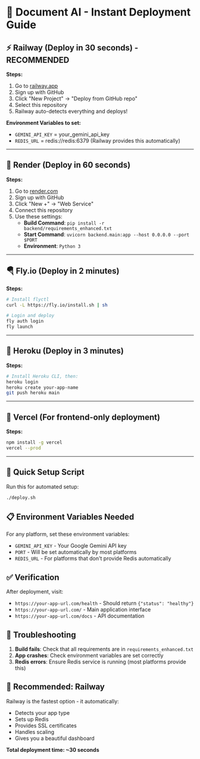 # 🚀 Document AI - Instant Deployment Guide

## ⚡ Railway (Deploy in 30 seconds) - RECOMMENDED

**Steps:**
1. Go to [railway.app](https://railway.app)
2. Sign up with GitHub
3. Click "New Project" → "Deploy from GitHub repo"
4. Select this repository
5. Railway auto-detects everything and deploys!

**Environment Variables to set:**
- `GEMINI_API_KEY` = your_gemini_api_key
- `REDIS_URL` = redis://redis:6379 (Railway provides this automatically)

---

## 🎨 Render (Deploy in 60 seconds)

**Steps:**
1. Go to [render.com](https://render.com)
2. Sign up with GitHub
3. Click "New +" → "Web Service"
4. Connect this repository
5. Use these settings:
   - **Build Command**: `pip install -r backend/requirements_enhanced.txt`
   - **Start Command**: `uvicorn backend.main:app --host 0.0.0.0 --port $PORT`
   - **Environment**: `Python 3`

---

## 🪂 Fly.io (Deploy in 2 minutes)

**Steps:**
```bash
# Install flyctl
curl -L https://fly.io/install.sh | sh

# Login and deploy
fly auth login
fly launch
```

---

## 💜 Heroku (Deploy in 3 minutes)

**Steps:**
```bash
# Install Heroku CLI, then:
heroku login
heroku create your-app-name
git push heroku main
```

---

## 🌊 Vercel (For frontend-only deployment)

**Steps:**
```bash
npm install -g vercel
vercel --prod
```

---

## 🔧 Quick Setup Script

Run this for automated setup:
```bash
./deploy.sh
```

## 📋 Environment Variables Needed

For any platform, set these environment variables:
- `GEMINI_API_KEY` - Your Google Gemini API key
- `PORT` - Will be set automatically by most platforms
- `REDIS_URL` - For platforms that don't provide Redis automatically

## ✅ Verification

After deployment, visit:
- `https://your-app-url.com/health` - Should return `{"status": "healthy"}`
- `https://your-app-url.com/` - Main application interface
- `https://your-app-url.com/docs` - API documentation

## 🚨 Troubleshooting

1. **Build fails**: Check that all requirements are in `requirements_enhanced.txt`
2. **App crashes**: Check environment variables are set correctly
3. **Redis errors**: Ensure Redis service is running (most platforms provide this)

## 🎯 Recommended: Railway

Railway is the fastest option - it automatically:
- Detects your app type
- Sets up Redis
- Provides SSL certificates
- Handles scaling
- Gives you a beautiful dashboard

**Total deployment time: ~30 seconds**
